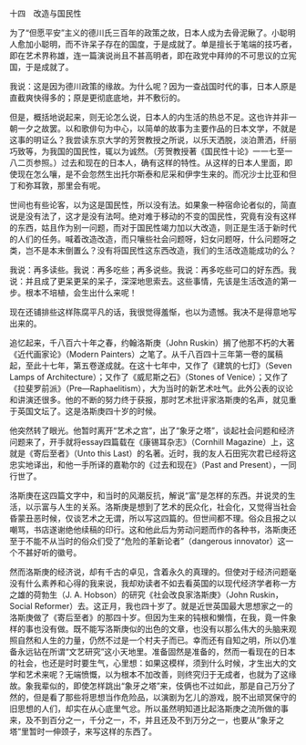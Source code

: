 十四　改造与国民性

  

为了“但愿平安”主义的德川氏三百年的政策之故，日本人成为去骨泥鳅了。小聪明人愈加小聪明，而不许呆子存在的国度，于是成就了。单是擅长于笔端的技巧者，即在艺术界称雄，连一篇演说尚且不甚高明者，即在政党中拜帅的不可思议的立宪国，于是成就了。

我说：这是因为德川政策的缘故。为什么呢？因为一查战国时代的事，日本人原是直截爽快得多的；原是更彻底底地，并不敷衍的。

但是，概括地说起来，则无论怎么说，日本人的内生活的热总不足。这也许并非一朝一夕之故罢。以和歌俳句为中心，以简单的故事为主要作品的日本文学，不就是这事的明证么？我尝读东京大学的芳贺教授之所说，以乐天洒脱，淡泊萧洒，纤丽巧致等，为我国的国民性，辄以为诚然。（芳贺教授著《国民性十论》一一七至一八二页参照。）过去和现在的日本人，确有这样的特性。从这样的日本人里面，即使现在怎么嚷，是不会忽然生出托尔斯泰和尼采和伊孛生来的。而况沙士比亚和但丁和弥耳敦，那里会有呢。

世间也有些论客，以为这是国民性，所以没有法。如果象一种宿命论者似的，简直说是没有法了，这才是没有法呵。绝对难于移动的不变的国民性，究竟有没有这样的东西，姑且作为别一问题，而对于国民性竭力加以大改造，则正是生活于新时代的人们的任务。喊着改造改造，而只嚷些社会问题呀，妇女问题呀，什么问题呀之类，岂不是本末倒置么？没有将国民性这东西改造，我们的生活改造能成功的么？

我说：再多读些。我说：再多吃些；再多说些。我说：再多吃些可口的好东西。我说：并且成了更呆更呆的呆子，深深地思索去。这些事情，先该是生活改造的第一步。根本不培植，会生出什么来呢！

现在还铺排些这样陈腐平凡的话，我很觉得羞惭，也以为遗憾。我决不是得意地写出来的。

追忆起来，千八百六十年之春，约翰洛斯庚（John Ruskin）搁了他那不朽的大著《近代画家论》（Modern Painters）之笔了。从千八百四十三年第一卷的属稿起，至此十七年，第五卷遂成就。在这十七年中，又作了《建筑的七灯》（Seven Lamps of Architecture）；又作了《威尼斯之石》（Stones of Venice）；又作了《拉斐罗前派》（Pre—Raphaelitism），大为当时的新艺术吐气。此外公表的议论和讲演还很多。他的不断的努力终于获报，那时艺术批评家洛斯庚的名声，就见重于英国文坛了。这是洛斯庚四十岁的时候。

他突然转了眼光。他暂时离开“艺术之宫”，出了“象牙之塔”，谈起社会问题和经济问题来了，开手就将essay四篇载在《康锡耳杂志》（Cornhill Magazine）上，这就是《寄后至者》（Unto this Last）的名著。近时，我的友人石田宪次君已经将这忠实地译出，和他一手所译的嘉勒尔的《过去和现在》（Past and Present），一同行世了。

洛斯庚在这四篇文字中，和当时的风潮反抗，解说“富”是怎样的东西。并说灵的生活，以示富与人生的关系。洛斯庚是想到了艺术的民众化，社会化，又觉得当社会昏蒙丑恶时候，仅谈艺术之无谓，所以写这四篇的。但世间都不理。俗众且报之以嘲骂，书店遂谢绝他续稿的印行。这和他此后为劳动问题而作的各种书，洛斯庚还至于不能不从当时的俗众们受了“危险的革新论者”（dangerous innovator）这一个不甚好听的徽号。

然而洛斯庚的经济说，却有千古的卓见，含着永久的真理的。但使对于经济问题毫没有什么素养和心得的我来说，我却劝读者不如去看英国的以现代经济学者称一方之雄的荷勃生（J. A. Hobson）的研究《社会改良家洛斯庚》（John Ruskin，Social Reformer）去。这正月，我也四十岁了。就是近世英国最大思想家之一的洛斯庚做了《寄后至者》的那四十岁。但因为生来的钝根和懒惰，在我，竟一件象样的事也没有做。既不能写洛斯庚似的出色的文章，也没有以那么伟大的头脑来观照自然和人生的力量，仍然不过是一个村夫子而已。幸而还有自知之明，所以仍准备永远钻在所谓“文艺研究”这小天地里。准备固然是准备的，然而一看现在的日本的社会，也还是时时要生气，心里想：如果这模样，须到什么时候，才生出大的文学和艺术来呢？无端愤慨，以为根本不加改善，则终究归于无成者，也就为了这缘故。象我辈似的，即使怎样跳出“象牙之塔”来，伎俩也不过如此，那是自己万分了然的，但是看了那些将思想当作危险品，以演剧为乞儿的游戏，脱不出顽冥保守的旧思想的人们，却实在从心底里气忿。所以虽然明知道比起洛斯庚之流所做的事来，及不到百分之一，千分之一，不，并且还及不到万分之一，也要从“象牙之塔”里暂时一伸颈子，来写这样的东西了。